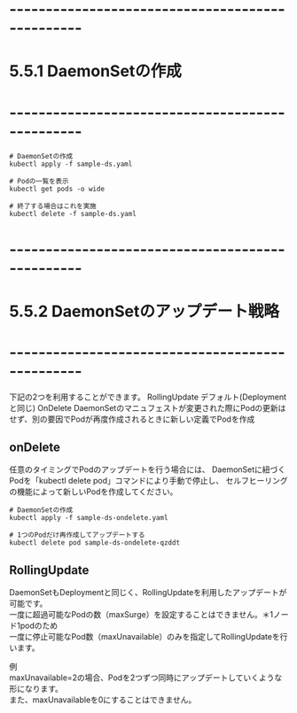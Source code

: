 # ------------------------------------------------
# 5.5.1 DaemonSetの作成
# ------------------------------------------------
```kubectl
# DaemonSetの作成
kubectl apply -f sample-ds.yaml

# Podの一覧を表示
kubectl get pods -o wide

# 終了する場合はこれを実施
kubectl delete -f sample-ds.yaml
```

# ------------------------------------------------
# 5.5.2 DaemonSetのアップデート戦略
# ------------------------------------------------
下記の2つを利用することができます。
  RollingUpdate デフォルト(Deploymentと同じ)
  OnDelete DaemonSetのマニュフェストが変更された際にPodの更新はせず、別の要因でPodが再度作成されるときに新しい定義でPodを作成

## onDelete
任意のタイミングでPodのアップデートを行う場合には、
DaemonSetに紐づくPodを「kubectl delete pod」コマンドにより手動で停止し、
セルフヒーリングの機能によって新しいPodを作成してください。

```kubectl
# DaemonSetの作成
kubectl apply -f sample-ds-ondelete.yaml

# 1つのPodだけ再作成してアップデートする
kubectl delete pod sample-ds-ondelete-qzddt
```

## RollingUpdate
DaemonSetもDeploymentと同じく、RollingUpdateを利用したアップデートが可能です。  
一度に超過可能なPodの数（maxSurge）を設定することはできません。＊1ノード1podのため  
一度に停止可能なPod数（maxUnavailable）のみを指定してRollingUpdateを行います。  

例  
maxUnavailable=2の場合、Podを2つずつ同時にアップデートしていくような形になります。  
また、maxUnavailableを0にすることはできません。  
